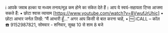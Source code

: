 ℹ️ आपके जवाब हल्का या मध्यम तनाव/मूड कम होने का संकेत देते हैं।
आप ये स्वयं-सहायता टिप्स आजमा सकते हैं:
• छोटा श्वास व्यायाम [https://www.youtube.com/watch?v=8VwufJrUhic]
• छोटा आभार जर्नल लिखें: “मैं आभारी हूँ…”
अगर आप किसी से बात करना चाहें,
• 🆓 iCALL – कॉल ☎️ 9152987821, सोमवार - शनिवार, सुबह 10 से शाम 8 बजे
